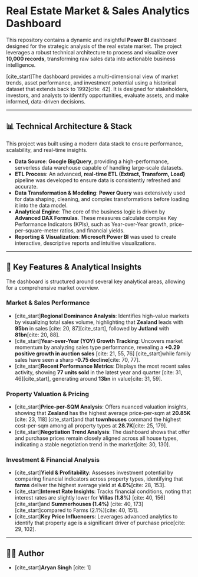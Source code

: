 # Real Estate Market & Sales Analytics Dashboard

This repository contains a dynamic and insightful **Power BI** dashboard designed for the strategic analysis of the real estate market. The project leverages a robust technical architecture to process and visualize over **10,000 records**, transforming raw sales data into actionable business intelligence.

[cite_start]The dashboard provides a multi-dimensional view of market trends, asset performance, and investment potential using a historical dataset that extends back to 1992[cite: 42]. It is designed for stakeholders, investors, and analysts to identify opportunities, evaluate assets, and make informed, data-driven decisions.

---

## 📊 Technical Architecture & Stack

This project was built using a modern data stack to ensure performance, scalability, and real-time insights.

* **Data Source**: **Google BigQuery**, providing a high-performance, serverless data warehouse capable of handling large-scale datasets.
* **ETL Process**: An advanced, **real-time ETL (Extract, Transform, Load)** pipeline was developed to ensure data is consistently refreshed and accurate.
* **Data Transformation & Modeling**: **Power Query** was extensively used for data shaping, cleaning, and complex transformations before loading it into the data model.
* **Analytical Engine**: The core of the business logic is driven by **Advanced DAX Formulas**. These measures calculate complex Key Performance Indicators (KPIs), such as Year-over-Year growth, price-per-square-meter ratios, and financial yields.
* **Reporting & Visualization**: **Microsoft Power BI** was used to create interactive, descriptive reports and intuitive visualizations.

---

## 🔑 Key Features & Analytical Insights

The dashboard is structured around several key analytical areas, allowing for a comprehensive market overview.

### Market & Sales Performance

* [cite_start]**Regional Dominance Analysis**: Identifies high-value markets by visualizing total sales volume, highlighting that **Zealand** leads with **95bn** in sales [cite: 20, 87][cite_start], followed by **Jutland** with **81bn**[cite: 20, 88].
* [cite_start]**Year-over-Year (YOY) Growth Tracking**: Uncovers market momentum by analyzing sales type performance, revealing a **+0.29 positive growth in auction sales** [cite: 21, 55, 76] [cite_start]while family sales have seen a sharp **-0.75 decline**[cite: 70, 77].
* [cite_start]**Recent Performance Metrics**: Displays the most recent sales activity, showing **77 units sold** in the latest year and quarter [cite: 31, 46][cite_start], generating around **13bn** in value[cite: 31, 59].

### Property Valuation & Pricing

* [cite_start]**Price-per-SQM Analysis**: Offers nuanced valuation insights, showing that **Zealand** has the highest average price-per-sqm at **20.85K** [cite: 23, 118] [cite_start]and that **townhouses** command the highest cost-per-sqm among all property types at **28.7K**[cite: 25, 179].
* [cite_start]**Negotiation Trend Analysis**: The dashboard shows that offer and purchase prices remain closely aligned across all house types, indicating a stable negotiation trend in the market[cite: 30, 130].

### Investment & Financial Analysis

* [cite_start]**Yield & Profitability**: Assesses investment potential by comparing financial indicators across property types, identifying that **farms** deliver the highest average yield at **4.6%**[cite: 28, 153].
* [cite_start]**Interest Rate Insights**: Tracks financial conditions, noting that interest rates are slightly lower for **Villas (1.8%)** [cite: 40, 156] [cite_start]and **Summerhouses (1.4%)** [cite: 40, 173] [cite_start]compared to Farms (2.1%)[cite: 40, 151].
* [cite_start]**Key Price Influencers**: Leverages advanced analytics to identify that property age is a significant driver of purchase price[cite: 29, 102].

---

## 👨‍💻 Author

* [cite_start]**Aryan Singh** [cite: 1]
